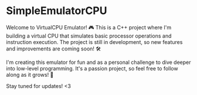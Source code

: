 # SimpleEmulatorCPU

Welcome to VirtualCPU Emulator! 🎮
This is a C++ project where I'm building a virtual CPU that simulates basic processor operations and instruction execution. The project is still in development, so new features and improvements are coming soon! 🛠️

I'm creating this emulator for fun and as a personal challenge to dive deeper into low-level programming. It's a passion project, so feel free to follow along as it grows! 🚀

Stay tuned for updates! <3
